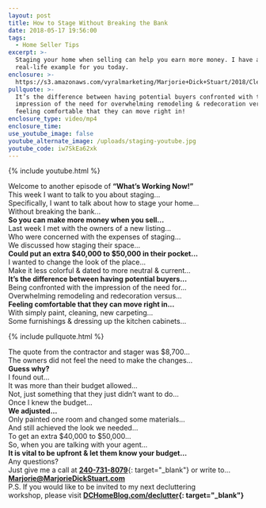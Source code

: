 ```yaml
---
layout: post
title: How to Stage Without Breaking the Bank
date: 2018-05-17 19:56:00
tags:
  - Home Seller Tips
excerpt: >-
  Staging your home when selling can help you earn more money. I have a
  real-life example for you today.
enclosure: >-
  https://s3.amazonaws.com/vyralmarketing/Marjorie+Dick+Stuart/2018/Cleveland+Park+Real+Estate-+How+to+Stage+Without+Breaking+the+Bank.mp4
pullquote: >-
  It’s the difference between having potential buyers confronted with the
  impression of the need for overwhelming remodeling & redecoration versus
  feeling comfortable that they can move right in!
enclosure_type: video/mp4
enclosure_time:
use_youtube_image: false
youtube_alternate_image: /uploads/staging-youtube.jpg
youtube_code: iw7SkEa62xk
---
```


{% include youtube.html %}

Welcome to another episode of **“What’s Working Now!”**<br>This week I want to talk to you about staging...<br>Specifically, I want to talk about how to stage your home...<br>Without breaking the bank...<br>**So you can make more money when you sell...**<br>Last week I met with the owners of a new listing...<br>Who were concerned with the expenses of staging...<br>We discussed how staging their space...<br>**Could put an extra $40,000 to $50,000 in their pocket...**<br>I wanted to change the look of the place...<br>Make it less colorful & dated to more neutral & current...<br>**It’s the difference between having potential buyers...**<br>Being confronted with the impression of the need for...<br>Overwhelming remodeling and redecoration versus...<br>**Feeling comfortable that they can move right in...**<br>With simply paint, cleaning, new carpeting...<br>Some furnishings & dressing up the kitchen cabinets...

{% include pullquote.html %}

The quote from the contractor and stager was $8,700...<br>The owners did not feel the need to make the changes...<br>**Guess why?**<br>I found out...<br>It was more than their budget allowed...<br>Not, just something that they just didn’t want to do...<br>Once I knew the budget...<br>**We adjusted...**<br>Only painted one room and changed some materials...<br>And still achieved the look we needed...&nbsp;<br>To get an extra $40,000 to $50,000...<br>So, when you are talking with your agent...<br>**It is vital to be upfront & let them know your budget...**<br>Any questions?<br>Just give me a call at [**240-731-8079**](tel:240-731-8079){: target="_blank"} or write to...<br>[**Marjorie@MarjorieDickStuart.com**](mailto:Marjorie@MarjorieDickStuart.com)<br>P.S. If you would like to be invited to my next decluttering<br>workshop, please visit **[DCHomeBlog.com/declutter](DCHomeBlog.com/declutter){: target="_blank"}**
